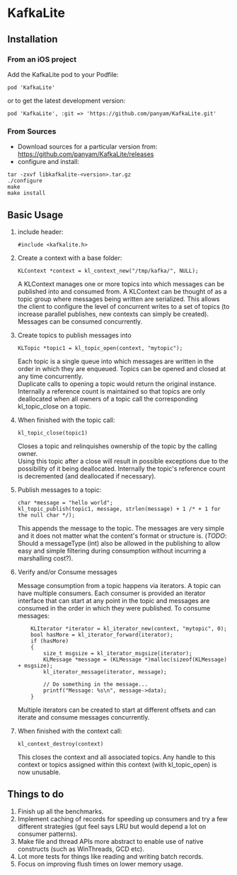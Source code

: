 # KafkaLite

## Installation

### From an iOS project

Add the KafkaLite pod to your Podfile:

```
pod 'KafkaLite'
```

or to get the latest development version:

```
pod 'KafkaLite', :git => 'https://github.com/panyam/KafkaLite.git'
```

### From Sources

* Download sources for a particular version from: https://github.com/panyam/KafkaLite/releases
* configure and install:

```
tar -zxvf libkafkalite-<version>.tar.gz
./configure
make
make install
```


## Basic Usage

1. include header:

    ```
    #include <kafkalite.h>
    ```
    
2. Create a context with a base folder:

    ```
    KLContext *context = kl_context_new("/tmp/kafka/", NULL);
    ```

    A KLContext manages one or more topics into which messages can be published into
    and consumed from.  A KLContext can be thought of as a topic group where
    messages being written are serialized.   This allows the client to configure
    the level of concurrent writes to a set of topics (to increase parallel
    publishes, new contexts can simply be created).   Messages can be consumed
    concurrently.

3. Create topics to publish messages into

    ```
    KLTopic *topic1 = kl_topic_open(context, "mytopic");
    ```

    Each topic is a single queue into which messages are written in the order in 
    which they are enqueued.  Topics can be opened and closed at any time concurrently.  
    Duplicate calls to opening a topic would return the original instance.  Internally 
    a reference count is maintained so that topics are only deallocated when all 
    owners of a topic call the corresponding kl_topic_close on a topic.

4. When finished with the topic call:

    ```
    kl_topic_close(topic1)
    ```

    Closes a topic and relinquishes ownership of the topic by the calling owner.  
    Using this topic after a close will result in possible exceptions due to the
    possibility of it being deallocated.  Internally the topic's reference count is
    decremented (and deallocated if necessary).

5. Publish messages to a topic:

    ```
    char *message = "hello world";
    kl_topic_publish(topic1, message, strlen(message) + 1 /* + 1 for the null char */);
    ```
    
    This appends the message to the topic.  The messages are very simple and it does not 
    matter what the content's format or structure is.  (*TODO*: Should a messageType (int)
    also be allowed in the publishing to allow easy and simple filtering during consumption 
    without incurring a marshalling cost?).
    
6. Verify and/or Consume messages

    Message consumption from a topic happens via iterators.  A topic can have multiple consumers.
    Each consumer is provided an iterator interface that can start at any point in the topic
    and messages are consumed in the order in which they were published.   To consume messages:

    ```    
        KLIterator *iterator = kl_iterator_new(context, "mytopic", 0);
        bool hasMore = kl_iterator_forward(iterator);
        if (hasMore)
        {
            size_t msgsize = kl_iterator_msgsize(iterator);
            KLMessage *message = (KLMessage *)malloc(sizeof(KLMessage) + msgsize);
            kl_iterator_message(iterator, message);
            
            // Do something in the message...
            printf("Message: %s\n", message->data);
        }
    ```

    Multiple iterators can be created to start at different offsets and can iterate
    and consume messages concurrently.
    
7. When finished with the context call:
    ```
    kl_context_destroy(context)
    ```

    This closes the context and all associated topics.   Any handle to this
    context or topics assigned within this context (with kl_topic_open) is now
    unusable.

## Things to do

1. Finish up all the benchmarks.
2. Implement caching of records for speeding up consumers and try a few
   different strategies (gut feel says LRU but would depend a lot on consumer
   patterns).
3. Make file and thread APIs more abstract to enable use of native constructs
   (such as WinThreads, GCD etc).
4. Lot more tests for things like reading and writing batch records.
5. Focus on improving flush times on lower memory usage.
